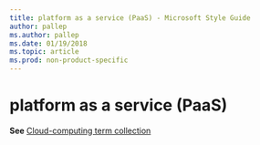 ```yaml
---
title: platform as a service (PaaS) - Microsoft Style Guide
author: pallep
ms.author: pallep
ms.date: 01/19/2018
ms.topic: article
ms.prod: non-product-specific
---
```


# platform as a service (PaaS)

**See** [Cloud-computing term collection](/style-guide/a-z-word-list-term-collections/term-collections/cloud-computing-terms)
